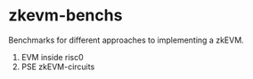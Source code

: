 # zkevm-benchs
Benchmarks for different approaches to implementing a zkEVM.
1. EVM inside risc0
2. PSE zkEVM-circuits